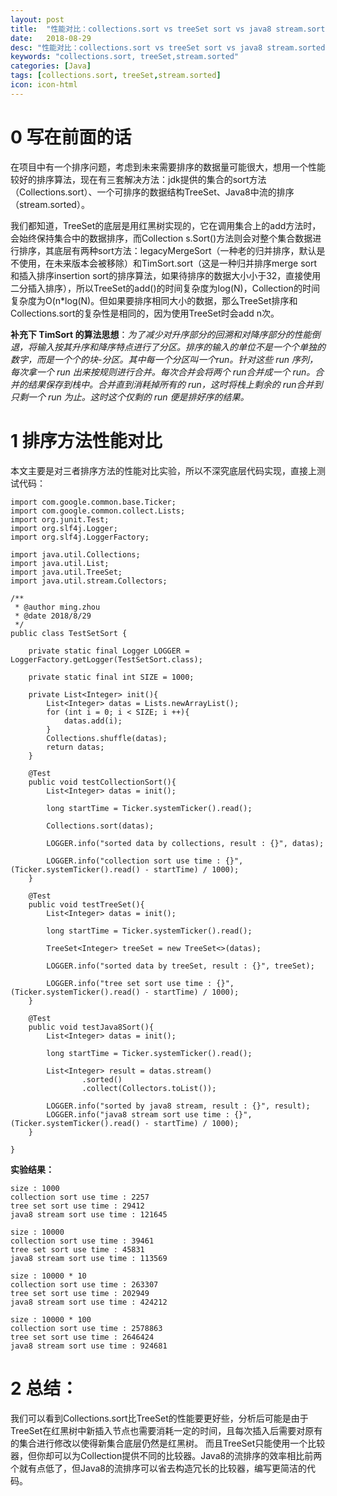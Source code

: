 ```yaml
---
layout: post
title:  "性能对比：collections.sort vs treeSet sort vs java8 stream.sorted"
date:   2018-08-29
desc: "性能对比：collections.sort vs treeSet sort vs java8 stream.sorted"
keywords: "collections.sort, treeSet,stream.sorted"
categories: [Java]
tags: [collections.sort, treeSet,stream.sorted]
icon: icon-html
---
```


# **0 写在前面的话**

在项目中有一个排序问题，考虑到未来需要排序的数据量可能很大，想用一个性能较好的排序算法，现在有三套解决方法：jdk提供的集合的sort方法（Collections.sort）、一个可排序的数据结构TreeSet、Java8中流的排序（stream.sorted）。

我们都知道，TreeSet的底层是用红黑树实现的，它在调用集合上的add方法时，会始终保持集合中的数据排序，而Collection s.Sort()方法则会对整个集合数据进行排序，其底层有两种sort方法：legacyMergeSort（一种老的归并排序，默认是不使用，在未来版本会被移除）和TimSort.sort（这是一种归并排序merge sort和插入排序insertion sort的排序算法，如果待排序的数据大小小于32，直接使用二分插入排序），所以TreeSet的add()的时间复杂度为log(N)，Collection的时间复杂度为O(n*log(N)。但如果要排序相同大小的数据，那么TreeSet排序和Collections.sort的复杂性是相同的，因为使用TreeSet时会add n次。

**补充下 TimSort 的算法思想**：*为了减少对升序部分的回溯和对降序部分的性能倒退，将输入按其升序和降序特点进行了分区。排序的输入的单位不是一个个单独的数字，而是一个个的块-分区。其中每一个分区叫一个run。针对这些 run 序列，每次拿一个 run 出来按规则进行合并。每次合并会将两个 run合并成一个 run。合并的结果保存到栈中。合并直到消耗掉所有的 run，这时将栈上剩余的 run合并到只剩一个 run 为止。这时这个仅剩的 run 便是排好序的结果。*

# **1 排序方法性能对比**

本文主要是对三者排序方法的性能对比实验，所以不深究底层代码实现，直接上测试代码：

	import com.google.common.base.Ticker;
	import com.google.common.collect.Lists;
	import org.junit.Test;
	import org.slf4j.Logger;
	import org.slf4j.LoggerFactory;
	
	import java.util.Collections;
	import java.util.List;
	import java.util.TreeSet;
	import java.util.stream.Collectors;
	
	/**
	 * @author ming.zhou
	 * @date 2018/8/29
	 */
	public class TestSetSort {
	
	    private static final Logger LOGGER = LoggerFactory.getLogger(TestSetSort.class);
	
	    private static final int SIZE = 1000;
	
	    private List<Integer> init(){
	        List<Integer> datas = Lists.newArrayList();
	        for (int i = 0; i < SIZE; i ++){
	            datas.add(i);
	        }
	        Collections.shuffle(datas);
	        return datas;
	    }
	
	    @Test
	    public void testCollectionSort(){
	        List<Integer> datas = init();
	
	        long startTime = Ticker.systemTicker().read();
	
	        Collections.sort(datas);
	
	        LOGGER.info("sorted data by collections, result : {}", datas);
	
	        LOGGER.info("collection sort use time : {}", (Ticker.systemTicker().read() - startTime) / 1000);
	    }
	
	    @Test
	    public void testTreeSet(){
	        List<Integer> datas = init();
	
	        long startTime = Ticker.systemTicker().read();
	
	        TreeSet<Integer> treeSet = new TreeSet<>(datas);
	
	        LOGGER.info("sorted data by treeSet, result : {}", treeSet);
	
	        LOGGER.info("tree set sort use time : {}", (Ticker.systemTicker().read() - startTime) / 1000);
	    }
	
	    @Test
	    public void testJava8Sort(){
	        List<Integer> datas = init();
	
	        long startTime = Ticker.systemTicker().read();
	
	        List<Integer> result = datas.stream()
	                .sorted()
	                .collect(Collectors.toList());
	
	        LOGGER.info("sorted by java8 stream, result : {}", result);
	        LOGGER.info("java8 stream sort use time : {}", (Ticker.systemTicker().read() - startTime) / 1000);
	    }
	
	}

**实验结果：**

	size : 1000
	collection sort use time : 2257
	tree set sort use time : 29412
	java8 stream sort use time : 121645
	
	size : 10000
	collection sort use time : 39461
	tree set sort use time : 45831
	java8 stream sort use time : 113569
	
	size : 10000 * 10
	collection sort use time : 263307
	tree set sort use time : 202949
	java8 stream sort use time : 424212
	
	size : 10000 * 100
	collection sort use time : 2578863
	tree set sort use time : 2646424
	java8 stream sort use time : 924681

# **2 总结：**

我们可以看到Collections.sort比TreeSet的性能要更好些，分析后可能是由于TreeSet在红黑树中新插入节点也需要消耗一定的时间，且每次插入后需要对原有的集合进行修改以使得新集合底层仍然是红黑树。 而且TreeSet只能使用一个比较器，但你却可以为Collection提供不同的比较器。Java8的流排序的效率相比前两个就有点低了，但Java8的流排序可以省去构造冗长的比较器，编写更简洁的代码。